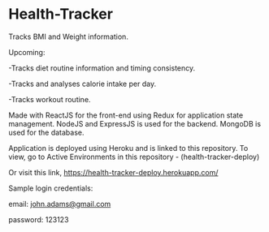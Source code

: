 # Health-Tracker
 Tracks BMI and Weight information.
 
 Upcoming:
 
 -Tracks diet routine information and timing consistency.
 
 -Tracks and analyses calorie intake per day.
 
 -Tracks workout routine.
 

Made with ReactJS for the front-end using Redux for application state management.
NodeJS and ExpressJS is used for the backend.
MongoDB is used for the database.

Application is deployed using Heroku and is linked to this repository.
To view, go to Active Environments in this repository - (health-tracker-deploy) 

Or visit this link, https://health-tracker-deploy.herokuapp.com/

Sample login credentials:

email: john.adams@gmail.com

password: 123123
